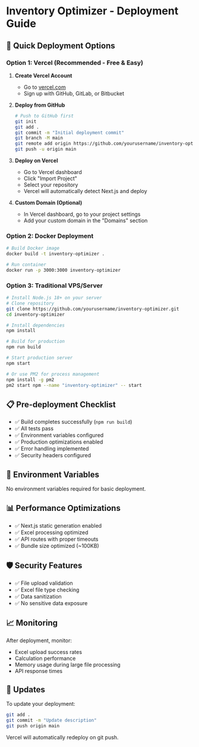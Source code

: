 # Inventory Optimizer - Deployment Guide

## 🚀 Quick Deployment Options

### Option 1: Vercel (Recommended - Free & Easy)

1. **Create Vercel Account**
   - Go to [vercel.com](https://vercel.com)
   - Sign up with GitHub, GitLab, or Bitbucket

2. **Deploy from GitHub**
   ```bash
   # Push to GitHub first
   git init
   git add .
   git commit -m "Initial deployment commit"
   git branch -M main
   git remote add origin https://github.com/yourusername/inventory-optimizer.git
   git push -u origin main
   ```

3. **Deploy on Vercel**
   - Go to Vercel dashboard
   - Click "Import Project"
   - Select your repository
   - Vercel will automatically detect Next.js and deploy

4. **Custom Domain (Optional)**
   - In Vercel dashboard, go to your project settings
   - Add your custom domain in the "Domains" section

### Option 2: Docker Deployment

```bash
# Build Docker image
docker build -t inventory-optimizer .

# Run container
docker run -p 3000:3000 inventory-optimizer
```

### Option 3: Traditional VPS/Server

```bash
# Install Node.js 18+ on your server
# Clone repository
git clone https://github.com/yourusername/inventory-optimizer.git
cd inventory-optimizer

# Install dependencies
npm install

# Build for production
npm run build

# Start production server
npm start

# Or use PM2 for process management
npm install -g pm2
pm2 start npm --name "inventory-optimizer" -- start
```

## 📋 Pre-deployment Checklist

- ✅ Build completes successfully (`npm run build`)
- ✅ All tests pass
- ✅ Environment variables configured
- ✅ Production optimizations enabled
- ✅ Error handling implemented
- ✅ Security headers configured

## 🔧 Environment Variables

No environment variables required for basic deployment.

## 📊 Performance Optimizations

- ✅ Next.js static generation enabled
- ✅ Excel processing optimized
- ✅ API routes with proper timeouts
- ✅ Bundle size optimized (~100KB)

## 🛡️ Security Features

- ✅ File upload validation
- ✅ Excel file type checking
- ✅ Data sanitization
- ✅ No sensitive data exposure

## 📈 Monitoring

After deployment, monitor:
- Excel upload success rates
- Calculation performance
- Memory usage during large file processing
- API response times

## 🔄 Updates

To update your deployment:
```bash
git add .
git commit -m "Update description"
git push origin main
```

Vercel will automatically redeploy on git push.